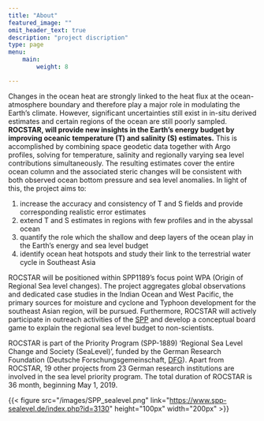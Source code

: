 ```yaml
---
title: "About"
featured_image: ""
omit_header_text: true
description: "project discription"
type: page
menu: 
    main:
        weight: 8

---
```

Changes in the ocean heat are strongly linked to the heat flux at the ocean-atmosphere boundary and therefore play a major role in modulating the Earth’s climate. However, significant uncertainties still exist in in-situ derived estimates and certain regions of the ocean are still poorly sampled. **ROCSTAR, will provide new insights in the Earth’s energy budget by improving oceanic temperature (T) and salinity (S) estimates.** This is accomplished by combining space geodetic data together with Argo profiles, solving for temperature, salinity and regionally varying sea level contributions simultaneously. The resulting estimates cover the entire ocean column and the associated steric changes will be consistent with both observed ocean bottom pressure and sea level anomalies. In light of this, the project aims to: 

1. increase the accuracy and consistency of T and S fields and provide corresponding realistic error estimates
2. extend T and S estimates in regions with few profiles and in the abyssal ocean
3. quantify the role which the shallow and deep layers of the ocean play in the Earth’s energy and sea level budget
4. identify ocean heat hotspots and study their link to the terrestrial water cycle in Southeast Asia     

ROCSTAR will be positioned within SPP1189’s focus point WPA (Origin of Regional Sea level changes). The project aggregates global observations and dedicated case studies in the Indian Ocean and West Pacific, the primary sources for moisture and cyclone and Typhoon development for the southeast Asian region, will be pursued. Furthermore, ROCSTAR will actively participate in outreach activities of the [SPP](https://www.spp-sealevel.de/index.php?id=3130) and develop a conceptual board game to explain the regional sea level budget to non-scientists.

ROCSTAR is part of the Priority Program (SPP-1889) ‘Regional Sea Level Change and Society (SeaLevel)’, funded by the German Research Foundation (Deutsche Forschungsgemeinschaft, [DFG](https://www.dfg.de/)). Apart from ROCSTAR, 19 other projects from 23 German research institutions are involved in the sea level priority program. The total duration of ROCSTAR is 36 month, beginning May 1, 2019. 

{{< figure src="/images/SPP_sealevel.png" link="https://www.spp-sealevel.de/index.php?id=3130" height="100px" width="200px" >}}
